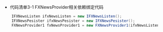 



- 代码清单3-1 FXNewsProvider相关依赖绑定代码

``` java
    IFXNewsListen ifxNewsListen = new IFXNewsListen();
    IFXNewsPesister ifxNewsPesister = new IFXNewsPesister();
    FXNewsProvider1 fxNewsProvider1 = new FXNewsProvider1(ifxNewsListen,ifxNewsPesister);
```

``` java

```


``` java

```

``` java

```


``` java

```

``` java

```


``` java

```


``` java

```


``` java

```

``` java

```


``` java

```

``` java

```


``` java

```

``` java

```


``` java

```

``` java

```


``` java

```


``` java

```


``` java

```
